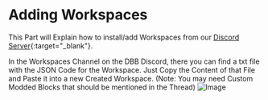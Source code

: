 # Adding Workspaces
This Part will Explain how to install/add Workspaces from our [Discord Server](https://discord.gg/PAzxTDw){:target="_blank"}.

In the Workspaces Channel on the DBB Discord, there you can find a txt file with the JSON Code for the Workspace.
Just Copy the Content of that File and Paste it into a new Created Workspace.
(Note: You may need Custom Modded Blocks that should be mentioned in the Thread)
![Image](https://i.imgur.com/B8jk6En.gif)